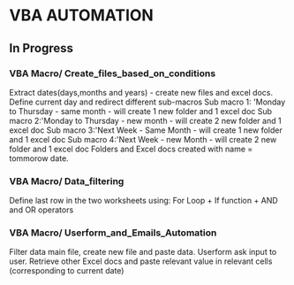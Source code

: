 # VBA AUTOMATION

## In Progress

### VBA Macro/ Create_files_based_on_conditions
Extract dates(days,months and years) - create new files and excel docs. 
Define current day and redirect different sub-macros
Sub macro 1: 'Monday to Thursday  - same month - will create 1 new folder and 1 excel doc
Sub macro 2:'Monday to Thursday - new month - will create 2 new folder and 1 excel doc
Sub macro 3:'Next Week - Same Month - will create 1 new folder and 1 excel doc
Sub macro 4:'Next Week - new Month - will create 2 new folder and 1 excel doc
Folders and Excel docs created with name = tommorow date.

### VBA Macro/ Data_filtering
Define last row in the two worksheets using:
For Loop + If function + AND and OR operators

### VBA Macro/ Userform_and_Emails_Automation
Filter data main file, create new file and paste data. 
Userform ask input to user.
Retrieve other Excel docs and paste relevant value in relevant cells (corresponding to current date)
